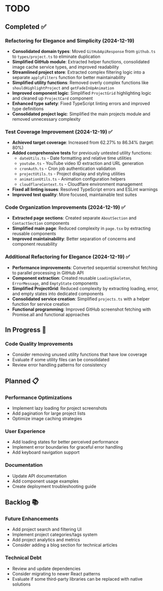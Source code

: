 # TODO

## Completed ✅

### Refactoring for Elegance and Simplicity (2024-12-19)

- **Consolidated domain types**: Moved `GitHubApiResponse` from `github.ts` to `types/project.ts` to eliminate duplication
- **Simplified GitHub module**: Extracted helper functions, consolidated image cache service types, and improved readability
- **Streamlined project store**: Extracted complex filtering logic into a separate `applyFilters` function for better maintainability
- **Simplified utility functions**: Removed overly complex functions like `shouldHighlightProject` and `getFadeInUpAnimation`
- **Improved component logic**: Simplified `ProjectGrid` highlighting logic and cleaned up `ProjectCard` component
- **Enhanced type safety**: Fixed TypeScript linting errors and improved type definitions
- **Consolidated project logic**: Simplified the main projects module and removed unnecessary complexity

### Test Coverage Improvement (2024-12-19) ✅

- **Achieved target coverage**: Increased from 62.27% to 86.34% (target: 80%)
- **Added comprehensive tests** for previously untested utility functions:
  - `dateUtils.ts` - Date formatting and relative time utilities
  - `youtube.ts` - YouTube video ID extraction and URL generation
  - `cronAuth.ts` - Cron job authentication validation
  - `projectUtils.ts` - Project display and styling utilities
  - `animationUtils.ts` - Animation configuration helpers
  - `cloudflareContext.ts` - Cloudflare environment management
- **Fixed all linting issues**: Resolved TypeScript errors and ESLint warnings
- **Improved test quality**: More focused, maintainable test suites

### Code Organization Improvements (2024-12-19) ✅

- **Extracted page sections**: Created separate `AboutSection` and `ContactSection` components
- **Simplified main page**: Reduced complexity in `page.tsx` by extracting reusable components
- **Improved maintainability**: Better separation of concerns and component reusability

### Additional Refactoring for Elegance (2024-12-19) ✅

- **Performance improvements**: Converted sequential screenshot fetching to parallel processing in GitHub API
- **Component extraction**: Created reusable `LoadingSkeleton`, `ErrorMessage`, and `EmptyState` components
- **Simplified ProjectGrid**: Reduced complexity by extracting loading, error, and empty states into dedicated components
- **Consolidated service creation**: Simplified `projects.ts` with a helper function for service creation
- **Functional programming**: Improved GitHub screenshot fetching with Promise.all and functional approaches

## In Progress 🔄

### Code Quality Improvements

- Consider removing unused utility functions that have low coverage
- Evaluate if some utility files can be consolidated
- Review error handling patterns for consistency

## Planned 📋

### Performance Optimizations

- Implement lazy loading for project screenshots
- Add pagination for large project lists
- Optimize image caching strategies

### User Experience

- Add loading states for better perceived performance
- Implement error boundaries for graceful error handling
- Add keyboard navigation support

### Documentation

- Update API documentation
- Add component usage examples
- Create deployment troubleshooting guide

## Backlog 📚

### Future Enhancements

- Add project search and filtering UI
- Implement project categories/tags system
- Add project analytics and metrics
- Consider adding a blog section for technical articles

### Technical Debt

- Review and update dependencies
- Consider migrating to newer React patterns
- Evaluate if some third-party libraries can be replaced with native solutions
